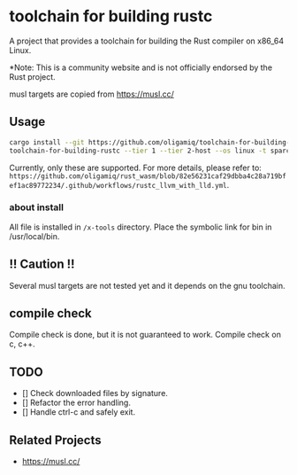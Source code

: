 # toolchain for building rustc
A project that provides a toolchain for building the Rust compiler on x86_64 Linux.

*Note: This is a community website and is not officially endorsed by the Rust project.

musl targets are copied from https://musl.cc/

## Usage
```bash
cargo install --git https://github.com/oligamiq/toolchain-for-building-rustc
toolchain-for-building-rustc --tier 1 --tier 2-host --os linux -t sparcv9-sun-solaris -t arm-unknown-linux-musleabi -t arm-unknown-linux-musleabihf -t i586-unknown-linux-gnu -t i686-unknown-linux-musl
```
Currently, only these are supported. For more details, please refer to: `https://github.com/oligamiq/rust_wasm/blob/82e56231caf29dbba4c28a719bfef1ac89772234/.github/workflows/rustc_llvm_with_lld.yml`.

### about install
All file is installed in `/x-tools` directory.
Place the symbolic link for bin in /usr/local/bin.

## !! Caution !!
Several musl targets are not tested yet and it depends on the gnu toolchain.

## compile check
Compile check is done, but it is not guaranteed to work.
Compile check on c, c++.

## TODO
- [] Check downloaded files by signature.
- [] Refactor the error handling.
- [] Handle ctrl-c and safely exit.

## Related Projects
- https://musl.cc/
